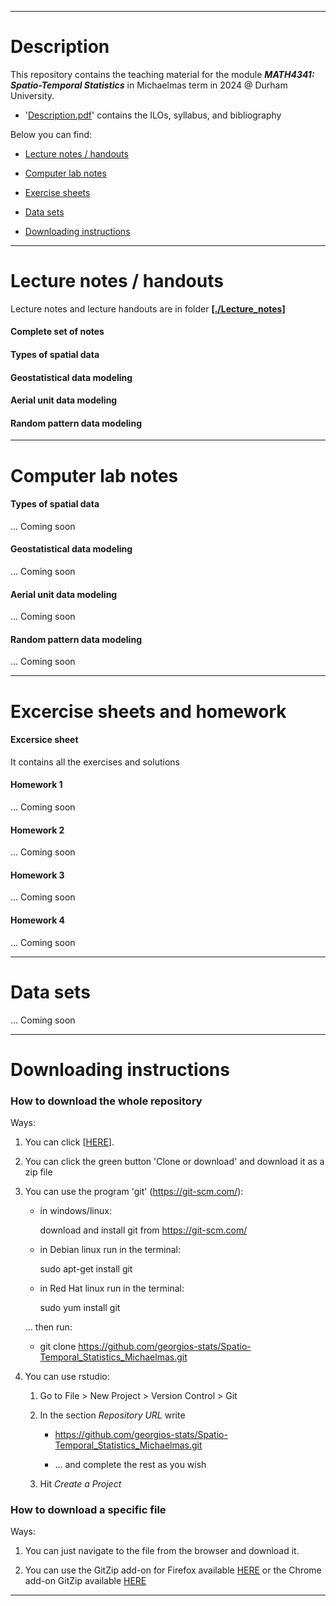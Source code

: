 <!-- -------------------------------------------------------------------------------- -->

<!-- Copyright 2024 Georgios Karagiannis -->

<!-- georgios.karagiannis@durham.ac.uk -->
<!-- Associate Professor -->
<!-- Department of Mathematical Sciences, Durham University, Durham,  UK  -->

<!-- This file is part of Spatio-Temporal_Statistics_Michaelmas -->
<!-- which is the material of the course -->
<!-- MATH4341: Spatio-Temporal Statistics -->
<!-- Epiphany term -->
<!-- taught by Georgios P. Katagiannis in the Department of Mathematical Sciences   -->
<!-- in the University of Durham  in Michaelmas term in 2024 -->

<!-- Spatio-Temporal_Statistics_Michaelmas is free software: -->
<!-- you can redistribute it and/or modify it-->
<!-- under the terms of the GNU General Public License as published by -->
<!-- the Free Software Foundation version 3 of the License. -->

<!-- Spatio-Temporal_Statistics_Michaelmas is distributed ->
<!-- in the hope that it will be useful, -->
<!-- but WITHOUT ANY WARRANTY; without even the implied warranty of -->
<!-- MERCHANTABILITY or FITNESS FOR A PARTICULAR PURPOSE.  See the -->
<!-- GNU General Public License for more details. -->

<!-- You should have received a copy of the GNU General Public License -->
<!-- along with Spatio-Temporal_Statistics_Michaelmas -->
<!-- If not, see <http://www.gnu.org/licenses/>. -->

<!-- -------------------------------------------------------------------------------- -->


------------------------------------------------------------------------

# Description

This repository contains the teaching material for the module ***MATH4341: Spatio-Temporal Statistics*** in Michaelmas term in 2024 @ Durham University.

-   '[Description.pdf](Description.pdf)' contains the ILOs, syllabus, and bibliography  

Below you can find:  

+ [Lecture notes / handouts](./README.md#lecture-notes--handouts)  

+ [Computer lab notes](./README.md#computer-lab-notes)  

+ [Exercise sheets](./README.md#excercise-sheets-and-homework)  

+ [Data sets](./README.md#data-sets)  

+ [Downloading instructions](./README.md#downloading-instructions)     

------------------------------------------------------------------------

# Lecture notes / handouts

Lecture notes and lecture handouts are in folder **[[./Lecture_notes]](Lecture_notes)**  

#### Complete set of notes    

#### Types of spatial data       

#### Geostatistical data modeling       

#### Aerial unit data modeling       

#### Random pattern data modeling       

------------------------------------------------------------------------

# Computer lab notes  

#### Types of spatial data       

... Coming soon

#### Geostatistical data modeling       

... Coming soon

#### Aerial unit data modeling       

... Coming soon

#### Random pattern data modeling    

... Coming soon

------------------------------------------------------------------------

# Excercise sheets and homework 

#### Excersice sheet  

It contains all the exercises and solutions  

#### Homework 1  

... Coming soon  

#### Homework 2  

... Coming soon  

#### Homework 3  

... Coming soon  

#### Homework 4  

... Coming soon

------------------------------------------------------------------------

# Data sets  

... Coming soon

------------------------------------------------------------------------

# Downloading instructions     

### How to download the whole repository

Ways:

1. You can click [[HERE](https://github.com/georgios-stats/Spatio-Temporal_Statistics_Michaelmas/archive/refs/heads/main.zip)].

2. You can click the green button 'Clone or download' and download it as a zip file

3. You can use the program 'git' (<https://git-scm.com/>):
    
    -   in windows/linux: 
    
        download and install git from https://git-scm.com/
    
    -   in Debian linux run in the terminal: 
    
        sudo apt-get install git
    
    -   in Red Hat linux run in the terminal: 
    
        sudo yum install git
    
    ... then run:

    -   git clone https://github.com/georgios-stats/Spatio-Temporal_Statistics_Michaelmas.git

4. You can use rstudio:

    1.  Go to File &gt; New Project &gt; Version Control &gt; Git
    
    2.  In the section *Repository URL* write
        
        -   <https://github.com/georgios-stats/Spatio-Temporal_Statistics_Michaelmas.git>
        
        -   … and complete the rest as you wish
    
    3.  Hit *Create a Project*

### How to download a specific file

Ways:

1. You can just navigate to the file from the browser and download it.

2. You can use the GitZip add-on for Firefox available [HERE](https://www.google.com/url?sa=t&rct=j&q=&esrc=s&source=web&cd=3&cad=rja&uact=8&ved=2ahUKEwias52xjd3nAhXPUs0KHeXHCEUQFjACegQIAhAB&url=https%3A%2F%2Faddons.mozilla.org%2Fen-US%2Ffirefox%2Faddon%2Fgitzip%2F&usg=AOvVaw37servrJ29tuNcx9dIQDqy) or the Chrome add-on GitZip available [HERE](https://www.google.com/url?sa=t&rct=j&q=&esrc=s&source=web&cd=2&cad=rja&uact=8&ved=2ahUKEwias52xjd3nAhXPUs0KHeXHCEUQFjABegQIARAB&url=https%3A%2F%2Fchrome.google.com%2Fwebstore%2Fdetail%2Fgitzip-for-github%2Fffabmkklhbepgcgfonabamgnfafbdlkn%3Fhl%3Den&usg=AOvVaw1Pn3VXuXz1Fphl7dsPEhDS)

------------------------------------------------------------------------

